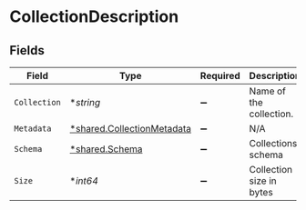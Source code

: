 # CollectionDescription


## Fields

| Field                                                                   | Type                                                                    | Required                                                                | Description                                                             |
| ----------------------------------------------------------------------- | ----------------------------------------------------------------------- | ----------------------------------------------------------------------- | ----------------------------------------------------------------------- |
| `Collection`                                                            | **string*                                                               | :heavy_minus_sign:                                                      | Name of the collection.                                                 |
| `Metadata`                                                              | [*shared.CollectionMetadata](../../models/shared/collectionmetadata.md) | :heavy_minus_sign:                                                      | N/A                                                                     |
| `Schema`                                                                | [*shared.Schema](../../models/shared/schema.md)                         | :heavy_minus_sign:                                                      | Collections schema                                                      |
| `Size`                                                                  | **int64*                                                                | :heavy_minus_sign:                                                      | Collection size in bytes                                                |
